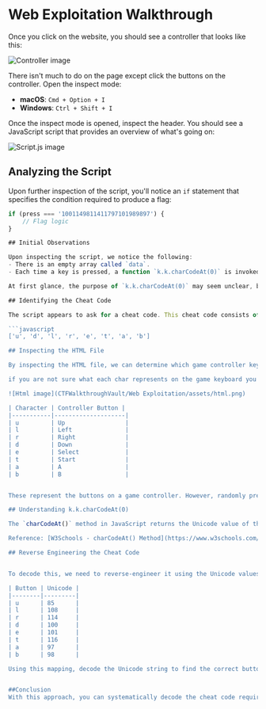 # Web Exploitation Walkthrough

Once you click on the website, you should see a controller that looks like this:

![Controller image](CTFWalkthroughVault/Web%20Exploitation/assets/controller.png)

There isn't much to do on the page except click the buttons on the controller. Open the inspect mode:

- **macOS**: `Cmd + Option + I`  
- **Windows**: `Ctrl + Shift + I`

Once the inspect mode is opened, inspect the header. You should see a JavaScript script that provides an overview of what's going on:

![Script.js image](CTFWalkthroughVault/Web%20Exploitation/assets/script1.png)

## Analyzing the Script

Upon further inspection of the script, you'll notice an `if` statement that specifies the condition required to produce a flag:

```javascript
if (press === '1001149811411797101989897') {
    // Flag logic
}

## Initial Observations

Upon inspecting the script, we notice the following:
- There is an empty array called `data`.
- Each time a key is pressed, a function `k.k.charCodeAt(0)` is invoked.

At first glance, the purpose of `k.k.charCodeAt(0)` may seem unclear, but we'll delve into it shortly.

## Identifying the Cheat Code

The script appears to ask for a cheat code. This cheat code consists of 10 key presses to unlock the flag. The following array defines the possible key inputs:

```javascript
['u', 'd', 'l', 'r', 'e', 't', 'a', 'b']

## Inspecting the HTML File

By inspecting the HTML file, we can determine which game controller key each character represents:

if you are not sure what each char represents on the game keyboard you can scroll down and inspect the html file which gives you what each character is mapped to 

![Html image](CTFWalkthroughVault/Web Exploitation/assets/html.png)

| Character | Controller Button |
|-----------|--------------------|
| u         | Up                 |
| l         | Left               |
| r         | Right              |
| d         | Down               |
| e         | Select             |
| t         | Start              |
| a         | A                  |
| b         | B                  |


These represent the buttons on a game controller. However, randomly pressing buttons won’t yield the correct cheat code.

## Understanding k.k.charCodeAt(0)

The `charCodeAt()` method in JavaScript returns the Unicode value of the character at the specified index. In this case, `k.k.charCodeAt(0)` returns the Unicode value of the first character of the pressed key.

Reference: [W3Schools - charCodeAt() Method](https://www.w3schools.com/jsref/jsref_charcodeat.asp)

## Reverse Engineering the Cheat Code


To decode this, we need to reverse-engineer it using the Unicode values of the key inputs:

| Button | Unicode |
|--------|---------|
| u      | 85      |
| l      | 108     |
| r      | 114     |
| d      | 100     |
| e      | 101     |
| t      | 116     |
| a      | 97      |
| b      | 98      |

Using this mapping, decode the Unicode string to find the correct button combination.


##Conclusion
With this approach, you can systematically decode the cheat code required to unlock the flag. Happy Hacking fellow Hacker 
